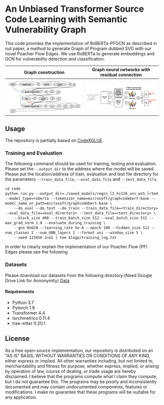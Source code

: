 

# An Unbiased Transformer Source Code Learning with Semantic Vulnerability Graph

This code provides the implementation of RoBERTa-PFGCN as described in out paper, a method to generate Graph of 
Program dubbed SVG with our novel Poacher Flow Edges. We use RoBERTa to generate embeddings and GCN for vulnerability detection and classification.


Graph construction            |  Graph neural networks with residual connection
:-------------------------:|:-------------------------:
![](https://github.com/pial08/SemVulDet/blob/main/graph.png)  |  ![](https://github.com/pial08/SemVulDet/blob/main/arch.png)


## Usage
The repository is partially based on [CodeXGLUE](https://github.com/microsoft/CodeXGLUE/tree/main/Code-Code/Defect-detection).


### Training and Evaluation
The following command should be used for training, testing and evaluation. Please set the ```--output_dir``` to the address where the model will be saved. Please put the location/address of train, evaluation and test file directory for the parameters
```--train_data_file```, ```--eval_data_file``` and ```--test_data_file```. 

```shell
cd code
python run.py --output_dir=./saved_models/regcn_l2_hs128_uni_ws5_lr5e4 --model_type=roberta --tokenizer_name=microsoft/graphcodebert-base --model_name_or_path=microsoft/graphcodebert-base \
	--do_eval --do_test --do_train --train_data_file=<train_directory> --eval_data_file=<eval_directory> --test_data_file=<test_directory> \
	--block_size 400 --train_batch_size 512 --eval_batch_size 512 --max_grad_norm 1.0 --evaluate_during_training \
	--gnn ReGCN --learning_rate 5e-4 --epoch 100 --hidden_size 512 --num_classes 2 --num_GNN_layers 2 --format uni --window_size 5 \
	--seed 123456 2>&1 | tee $logp/training_log.txt

```

In order to clearly explain the implementation of our Poacher Flow (PF) Edges please see the following <directory>

### Datasets
Please download our datasets from the following directory:(Need Google Drive Link for Annonymity) [Data](https://utsacloud-my.sharepoint.com/:f:/g/personal/peyman_najafirad_utsa_edu/Eo0SVOO07dlGhlOLBYz2zzcBcVzD5DMkCjlzuvs6ABPmBQ?e=DmY2hY)

#### Requirements
- Python 	3.7
- Pytorch 	1.9 
- Transformer 	4.4
- torchmetrics 0.11.4
- tree-sitter 0.20.1




## License
As a free open-source implementation, our repository is distributed on an "AS IS" BASIS, WITHOUT WARRANTIES OR CONDITIONS OF ANY KIND, either express or implied. All other warranties including, but not limited to, merchantability and fitness for purpose, whether express, implied, or arising by operation of law, course of dealing, or trade usage are hereby disclaimed. I believe that the programs compute what I claim they compute, but I do not guarantee this. The programs may be poorly and inconsistently documented and may contain undocumented components, features or modifications. I make no guarantee that these programs will be suitable for any application.
